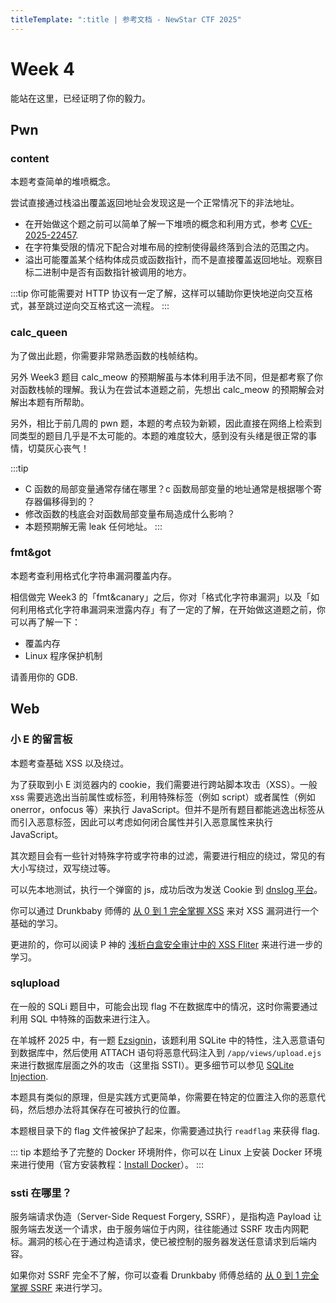 ```yaml
---
titleTemplate: ":title | 参考文档 - NewStar CTF 2025"
---
```


<script setup>
import Container from '@/components/docs/Container.vue'
import Link from '@/components/docs/Link.vue'
import { ElTag, ElCollapse, ElCollapseItem, ElTooltip } from 'element-plus'
import 'element-plus/es/components/tag/style/css'
import 'element-plus/es/components/collapse/style/css'
import 'element-plus/es/components/collapse-item/style/css'
import 'element-plus/es/components/tooltip/style/css'
</script>

# Week 4

能站在这里，已经证明了你的毅力。

## Pwn

### content

<Container type='info'>

本题考查简单的堆喷概念。

</Container>

尝试直接通过栈溢出覆盖返回地址会发现这是一个正常情况下的非法地址。

- 在开始做这个题之前可以简单了解一下堆喷的概念和利用方式，参考 [CVE-2025-22457](https://attackerkb.com/topics/0ybGQIkHzR/cve-2025-22457/rapid7-analysis?referrer=notificationEmail).
- 在字符集受限的情况下配合对堆布局的控制使得最终落到合法的范围之内。
- 溢出可能覆盖某个结构体成员或函数指针，而不是直接覆盖返回地址。观察目标二进制中是否有函数指针被调用的地方。

:::tip
你可能需要对 HTTP 协议有一定了解，这样可以辅助你更快地逆向交互格式，甚至跳过逆向交互格式这一流程。
:::

### calc_queen

为了做出此题，你需要非常熟悉函数的栈帧结构。

另外 Week3 题目 calc_meow 的预期解虽与本体利用手法不同，但是都考察了你对函数栈帧的理解。我认为在尝试本道题之前，先想出 calc_meow 的预期解会对解出本题有所帮助。

另外，相比于前几周的 pwn 题，本题的考点较为新颖，因此直接在网络上检索到同类型的题目几乎是不太可能的。本题的难度较大，感到没有头绪是很正常的事情，切莫灰心丧气！

:::tip
- C 函数的局部变量通常存储在哪里？c 函数局部变量的地址通常是根据哪个寄存器偏移得到的？
- 修改函数的栈底会对函数局部变量布局造成什么影响？
- 本题预期解无需 leak 任何地址。
:::

### fmt&got

<Container type='info'>

本题考查利用格式化字符串漏洞覆盖内存。

</Container>

相信做完 Week3 的「fmt&canary」之后，你对「格式化字符串漏洞」以及「如何利用格式化字符串漏洞来泄露内存」有了一定的了解，在开始做这道题之前，你可以再了解一下：

- <Link icon="external" theme="underline hover" href="https://ctf-wiki.org/pwn/linux/user-mode/fmtstr/fmtstr-exploit/#_8">覆盖内存</Link>
- <Link icon="external" theme="underline hover" href="https://bbs.kanxue.com/thread-282434.htm">Linux 程序保护机制</Link>

请善用你的 GDB.

## Web

### 小 E 的留言板

<Container type='info'>

本题考查基础 XSS 以及绕过。

</Container>

为了获取到小 E 浏览器内的 cookie，我们需要进行跨站脚本攻击<span data-desc>（XSS）</span>。一般 xss 需要逃逸出当前属性或标签，利用特殊标签<span data-desc>（例如 script）</span>或者属性<span data-desc>（例如 onerror，onfocus 等）</span>来执行 JavaScript。但并不是所有题目都能逃逸出标签从而引入恶意标签，因此可以考虑如何闭合属性并引入恶意属性来执行 JavaScript。

其次题目会有一些针对特殊字符或字符串的过滤，需要进行相应的绕过，常见的有大小写绕过，双写绕过等。

可以先本地测试，执行一个弹窗的 js，成功后改为发送 Cookie 到 [dnslog 平台](http://dnslog.cn/)。

你可以通过 Drunkbaby 师傅的 [从 0 到 1 完全掌握 XSS](https://drun1baby.top/2022/05/05/%E4%BB%8E0%E5%88%B01%E5%AE%8C%E5%85%A8%E6%8E%8C%E6%8F%A1XSS/) 来对 XSS 漏洞进行一个基础的学习。

更进阶的，你可以阅读 P 神的 [浅析白盒安全审计中的 XSS Fliter](https://www.leavesongs.com/PENETRATION/xss-fliter-bypass.html) 来进行进一步的学习。

### sqlupload

在一般的 SQLi 题目中，可能会出现 flag 不在数据库中的情况，这时你需要通过利用 SQL 中特殊的函数来进行注入。

在羊城杯 2025 中，有一题 [Ezsignin](https://www.blog.st4rr.top/writeups/%E7%BE%8A%E5%9F%8E%E6%9D%AF2025Writeup.pdf)，该题利用 SQLite 中的特性，注入恶意语句到数据库中，然后使用 ATTACH 语句将恶意代码注入到 `/app/views/upload.ejs` 来进行数据库层面之外的攻击<span data-desc>（这里指 SSTI）</span>。更多细节可以参见 [SQLite Injection](https://github.com/swisskyrepo/PayloadsAllTheThings/blob/d49faf9874bc964e855c2d2ce46764c0552fa99a/SQL%20Injection/SQLite%20Injection.md#attach-database).

本题具有类似的原理，但是实践方式更简单，你需要在特定的位置注入你的恶意代码，然后想办法将其保存在可被执行的位置。

本题根目录下的 flag 文件被保护了起来，你需要通过执行 `readflag` 来获得 flag.

::: tip
本题给予了完整的 Docker 环境附件，你可以在 Linux 上安装 Docker 环境来进行使用<span data-desc>（官方安装教程：[Install Docker](https://docs.docker.com/engine/install/ubuntu/)）</span>。
:::

### ssti 在哪里？

服务端请求伪造（Server-Side Request Forgery, SSRF），是指构造 Payload 让服务端去发送一个请求，由于服务端位于内网，往往能通过 SSRF 攻击内网靶标。漏洞的核心在于通过构造请求，使已被控制的服务器发送任意请求到后端内容。

如果你对 SSRF 完全不了解，你可以查看 Drunkbaby 师傅总结的 [从 0 到 1 完全掌握 SSRF](https://drun1baby.top/2022/05/16/从0到1完全掌握SSRF/) 来进行学习。
